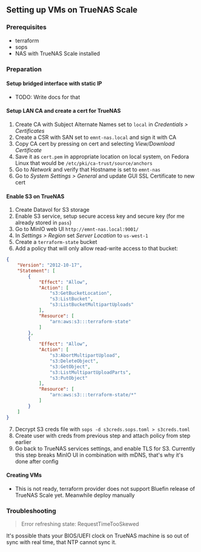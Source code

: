## Setting up VMs on TrueNAS Scale
### Prerequisites
- terraform
- sops
- NAS with TrueNAS Scale installed

### Preparation
#### Setup bridged interface with static IP
- TODO: Write docs for that

#### Setup LAN CA and create a cert for TrueNAS
1. Create CA with Subject Alternate Names set to `local` in *Credentials > Certificates*
2. Create a CSR with SAN set to `emnt-nas.local` and sign it with CA
3. Copy CA cert by pressing on cert and selecting *View/Download Certificate*
4. Save it as `cert.pem` in appropriate location on local system, on Fedora Linux that would be `/etc/pki/ca-trust/source/anchors`
5. Go to *Network* and verify that Hostname is set to `emnt-nas`
6. Go to *System Settings > General* and update GUI SSL Certificate to new cert

#### Enable S3 on TrueNAS
1. Create Datavol for S3 storage
2. Enable S3 service, setup secure access key and secure key (for me already stored in `pass`)
3. Go to MinIO web UI `http://emnt-nas.local:9001/`
4. In *Settings > Region* set *Server Location* to `us-west-1`
5. Create a `terraform-state` bucket
6. Add a policy that will only allow read-write access to that bucket:
```json
{
    "Version": "2012-10-17",
    "Statement": [
        {
            "Effect": "Allow",
            "Action": [
                "s3:GetBucketLocation",
                "s3:ListBucket",
                "s3:ListBucketMultipartUploads"
            ],
            "Resource": [
                "arn:aws:s3:::terraform-state"
            ]
        },
        {
            "Effect": "Allow",
            "Action": [
                "s3:AbortMultipartUpload",
                "s3:DeleteObject",
                "s3:GetObject",
                "s3:ListMultipartUploadParts",
                "s3:PutObject"
            ],
            "Resource": [
                "arn:aws:s3:::terraform-state/*"
            ]
        }
    ]
}
```
7. Decrypt S3 creds file with `sops -d s3creds.sops.toml > s3creds.toml`
8. Create user with creds from previous step and attach policy from step earlier
9. Go back to TrueNAS services settings, and enable TLS for S3. Currently this step breaks MinIO UI in combination with mDNS, that's why it's done after config

#### Creating VMs
- This is not ready, terraform provider does not support Bluefin release of TrueNAS Scale yet. Meanwhile deploy manually

### Troubleshooting
> Error refreshing state: RequestTimeTooSkewed

It's possible thats your BIOS/UEFI clock on TrueNAS machine is so out of sync with real time, that NTP cannot sync it.
